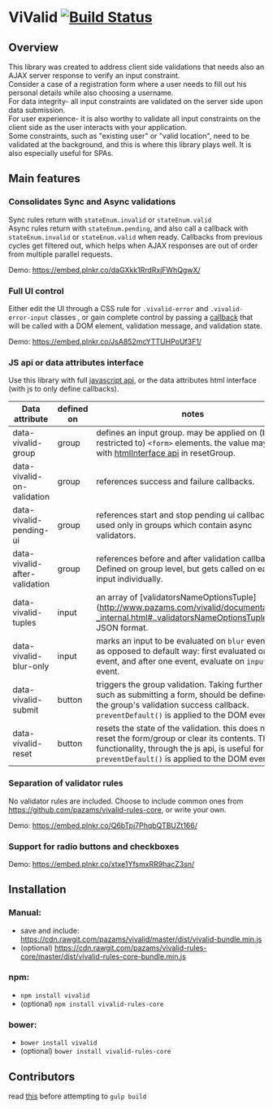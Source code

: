 # ViValid [![Build Status](https://travis-ci.org/pazams/vivalid.svg)](https://travis-ci.org/pazams/vivalid)

## Overview
This library was created to address client side validations that needs also an AJAX server response to verify an input constraint.  
Consider a case of a registration form where a user needs to fill out his personal details while also choosing a username.  
For data integrity- all input constraints are validated on the server side upon data submission.  
For user experience- it is also worthy to validate all input constraints on the client side as the user interacts with your application.  
Some constraints, such as "existing user" or "valid location", need to be validated at the background, and this is where this library plays well. It is also especially useful for SPAs.

## Main features
### Consolidates Sync and Async validations
Sync rules return with `stateEnum.invalid` or `stateEnum.valid`  
Async rules return with `stateEnum.pending`, and also call a callback with `stateEnum.invalid` or `stateEnum.valid` when ready. Callbacks from previous cycles get filtered out, which helps when AJAX responses are out of order from multiple parallel requests.


Demo: https://embed.plnkr.co/daGXkk1RrdRxjFWhQgwX/

### Full UI control 
Either edit the UI through a CSS rule for `.vivalid-error` and `.vivalid-error-input` classes , or gain complete control by passing a [callback](http://pazams.github.io/vivalid/documentation/-_internal.html#..onInputValidationResult) that will be called with a DOM element, validation message, and validation state.

Demo: https://embed.plnkr.co/JsA852mcYTTUHPoUf3F1/

### JS api or data attributes interface
Use this library with full [javascript api](http://pazams.github.io/vivalid/documentation/vivalid.html), or the data attributes html interface (with js to only define callbacks).

Data attribute | defined on    | notes
-------------- | --------------| -----
data-vivalid-group | group | defines an input group. may be applied on (but not restricted to) `<form>` elements. the value may used with [htmlInterface api](http://www.pazams.com/vivalid/documentation/vivalid.htmlInterface.html) in resetGroup.
data-vivalid-on-validation | group | references success and failure callbacks.
data-vivalid-pending-ui | group | references start and stop pending ui callbacks. used only in groups which contain async validators.
data-vivalid-after-validation | group | references before and after validation callbacks. Defined on group level, but gets called on each input individually.
data-vivalid-tuples | input | an array of [validatorsNameOptionsTuple] (http://www.pazams.com/vivalid/documentation/-_internal.html#..validatorsNameOptionsTuple) in JSON format.
data-vivalid-blur-only | input | marks an input to be evaluated on `blur` event only, as opposed to default way: first evaluated on `blur` event, and after one event, evaluate on `input` event.
data-vivalid-submit | button | triggers the group validation. Taking further action such as submitting a form, should be defined on the group's validation success callback. `preventDefault()` is applied to the DOM event. 
data-vivalid-reset | button | resets the state of the validation. this does not reset the form/group or clear its contents. This functionality, through the js api, is useful for SPA's. `preventDefault()` is applied to the DOM event.


### Separation of validator rules
No validator rules are included. Choose to include common ones from https://github.com/pazams/vivalid-rules-core, or write your own.

Demo: https://embed.plnkr.co/Q6bTpj7PhqbQTBUZt166/

### Support for radio buttons and checkboxes
Demo: https://embed.plnkr.co/xtxe1YfsmxRR9hacZ3sn/


## Installation

### Manual:
* save and include: https://cdn.rawgit.com/pazams/vivalid/master/dist/vivalid-bundle.min.js
* (optional) https://cdn.rawgit.com/pazams/vivalid-rules-core/master/dist/vivalid-rules-core-bundle.min.js

### npm:
* `npm install vivalid`
* (optional) `npm install vivalid-rules-core`

### bower:
* `bower install vivalid`
* (optional) `bower install vivalid-rules-core`

## Contributors
read [this](https://github.com/pazams/vivalid/issues/1) before attempting to `gulp build`

